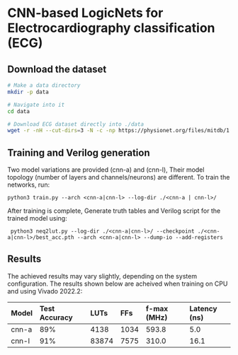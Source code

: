 # CNN-based LogicNets for Electrocardiography classification (ECG)

## Download the dataset 

```bash
# Make a data directory
mkdir -p data

# Navigate into it
cd data

# Download ECG dataset directly into ./data
wget -r -nH --cut-dirs=3 -N -c -np https://physionet.org/files/mitdb/1.0.0/
```
## Training and Verilog generation 

Two model variations are provided (cnn-a) and (cnn-l), Their model topology (number of layers and channels/neurons) are different. To train the networks, run: 

```python3 train.py --arch <cnn-a|cnn-l> --log-dir ./<cnn-a | cnn-l>/ ```


After training is complete, Generate truth tables and Verilog script for the trained model using: 

``` python3 neq2lut.py --log-dir ./<cnn-a|cnn-l>/ --checkpoint ./<cnn-a|cnn-l>/best_acc.pth --arch <cnn-a|cnn-l> --dump-io --add-registers```


## Results
The achieved results may vary slightly, depending on the system configuration. The results shown below are acheived when training on CPU and using Vivado 2022.2: 

| Model      | Test Accuracy | LUTs     | FFs      | f-max (MHz)  |Latency (ns) |
|:-----------|:------------- |:---------|:---------|:-------------|:------------|
| cnn-a      | 89%           | 4138     |1034      |593.8         |5.0          |
| cnn-l      | 91%           | 83874    |7575      |310.0         |16.1         |


